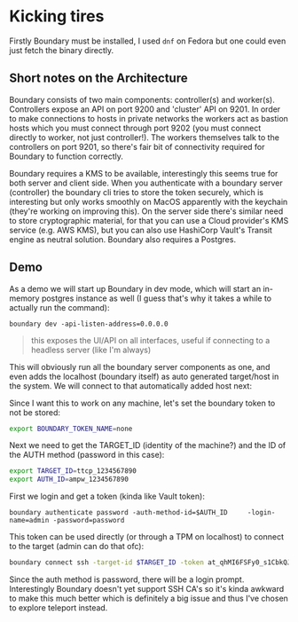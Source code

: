 # Kicking tires

Firstly Boundary must be installed, I used `dnf` on Fedora but one could even just fetch the binary directly.

## Short notes on the Architecture

Boundary consists of two main components: controller(s) and worker(s). Controllers expose an API on port 9200 and 'cluster' API on 9201. In order to make connections to hosts in private networks the workers act as bastion hosts which you must connect through port 9202 (you must connect directly to worker, not just controller!). The workers themselves talk to the controllers on port 9201, so there's fair bit of connectivity required for Boundary to function correctly.

Boundary requires a KMS to be available, interestingly this seems true for both server and client side. When you authenticate with a boundary server (controller) the boundary cli tries to store the token securely, which is interesting but only works smoothly on MacOS apparently with the keychain (they're working on improving this). On the server side there's similar need to store cryptographic material, for that you can use a Cloud provider's KMS service (e.g. AWS KMS), but you can also use HashiCorp Vault's Transit engine as neutral solution. Boundary also requires a Postgres.

## Demo

As a demo we will start up Boundary in dev mode, which will start an in-memory postgres instance as well (I guess that's why it takes a while to actually run the command):

```
boundary dev -api-listen-address=0.0.0.0
```

> this exposes the UI/API on all interfaces, useful if connecting to a headless server (like I'm always)

This will obviously run all the boundary server components as one, and even adds the localhost (boundary itself) as auto generated target/host in the system. We will connect to that automatically added host next:

Since I want this to work on any machine, let's set the boundary token to not be stored:

```bash
export BOUNDARY_TOKEN_NAME=none
```

Next we need to get the TARGET_ID (identity of the machine?) and the ID of the AUTH method (password in this case):

```bash
export TARGET_ID=ttcp_1234567890
export AUTH_ID=ampw_1234567890
```

First we login and get a token (kinda like Vault token):

```
boundary authenticate password -auth-method-id=$AUTH_ID     -login-name=admin -password=password
```

This token can be used directly (or through a TPM on localhost) to connect to the target (admin can do that ofc):

```bash
boundary connect ssh -target-id $TARGET_ID -token at_qhMI6FSFy0_s1CbkQJsdNuJuVhrruC72iLWiDuFNJHE4YitCbTD4eHKnRMJaYjCBuYm2zMzqznN7XHZNjrFpoZMQmtWi3z8cdKkUXwsrMaYyKaEjenPbiuGRgjjmYbudrC1naBCvJjdiK2T9v8cMyRH3cCFd
```

Since the auth method is password, there will be a login prompt. Interestingly Boundary doesn't yet support SSH CA's so it's kinda awkward to make this much better which is definitely a big issue and thus I've chosen to explore teleport instead.
